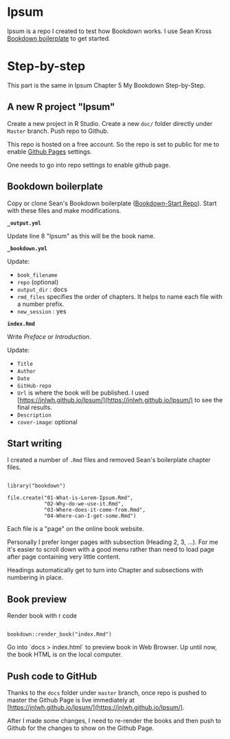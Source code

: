 # Ipsum

Ipsum is a repo I created to test how Bookdown works. I use Sean Kross [Bookdown boilerplate](https://github.com/seankross/bookdown-start) to get started.

# Step-by-step

This part is the same in Ipsum Chapter 5 My Bookdown Step-by-Step.

## A new R project "Ipsum"

Create a new project in R Studio. Create a new `doc/` folder directly under `Master` branch. Push repo to Github.

This repo is hosted on a free account. So the repo is set to public for me to enable [Github Pages](https://pages.github.com) settings.  

One needs to go into repo settings to enable github page.

## Bookdown boilerplate

Copy or clone Sean's Bookdown boilerplate ([Bookdown-Start Repo](https://github.com/seankross/bookdown-start)). Start with these files and make modifications.

**`_output.yml`**

Update line 8 "Ipsum" as this will be the book name.

**`_bookdown.yml`**

Update:

* `book_filename`
* `repo` (optional)
* `output_dir` : docs
* `rmd_files` specifies the order of chapters. It helps to name each file with a number prefix.
* `new_session` : yes

**`index.Rmd`**

Write *Preface* or *Introduction*. 

Update:

* `Title`
* `Author`
* `Date`
* `GitHub-repo` 
* `Url` is where the book will be published. I used [https://jnlwh.github.io/Ipsum/](https://jnlwh.github.io/Ipsum/) to see the final results.
* `Description`
* `cover-image`: optional

## Start writing

I created a number of `.Rmd` files and removed Sean's boilerplate chapter files.

```{r eval = FALSE}

library("bookdown")

file.create("01-What-is-Lorem-Ipsum.Rmd",
            "02-Why-do-we-use-it.Rmd",
            "03-Where-does-it-come-from.Rmd",
            "04-Where-can-I-get-some.Rmd")
```

Each file is a "page" on the online book website. 

Personally I prefer longer pages with subsection (Heading 2, 3, ...). For me it's easier to scroll down with a good menu rather than need to load page after page containing very little content.

Headings automatically get to turn into Chapter and subsections with numbering in place.

## Book preview

Render book with r code

```{r eval = FALSE}

bookdown::render_book("index.Rmd")

```

Go into ´docs > index.html` to preview book in Web Browser. Up until now, the book HTML is on the local computer.

## Push code to GitHub

Thanks to the `docs` folder under `master` branch, once repo is pushed to master the Github Page is live immediately at [https://jnlwh.github.io/Ipsum/](https://jnlwh.github.io/Ipsum/).

After I made some changes, I need to re-render the books and then push to Github for the changes to show on the Github Page.
